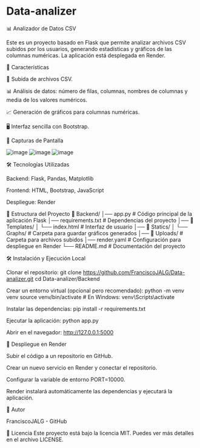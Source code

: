 # Data-analizer
📊 Analizador de Datos CSV

Este es un proyecto basado en Flask que permite analizar archivos CSV subidos por los usuarios, generando estadísticas y gráficos de las columnas numéricas. La aplicación está desplegada en Render.

🚀 Características

📂 Subida de archivos CSV.

📊 Análisis de datos: número de filas, columnas, nombres de columnas y media de los valores numéricos.

📈 Generación de gráficos para columnas numéricas.

🖥️ Interfaz sencilla con Bootstrap.

📸 Capturas de Pantalla

![image](https://github.com/user-attachments/assets/a6860546-c2cf-4c77-ae30-57bcd2df291f)
![image](https://github.com/user-attachments/assets/c24bad17-c81d-43c0-bd36-77f1f99960ea)
![image](https://github.com/user-attachments/assets/6dbda5de-aa9d-42ea-9d15-528ee911b6c6)


🛠️ Tecnologías Utilizadas

Backend: Flask, Pandas, Matplotlib

Frontend: HTML, Bootstrap, JavaScript

Despliegue: Render

📂 Estructura del Proyecto
📁 Backend/
│── app.py                # Código principal de la aplicación Flask
│── requirements.txt      # Dependencias del proyecto
│── 📁 Templates/
│   └── index.html        # Interfaz de usuario
│── 📁 Statics/
│   └── Graphs/           # Carpeta para guardar gráficos generados
│── 📁 Uploads/           # Carpeta para archivos subidos
│── render.yaml           # Configuración para despliegue en Render
└── README.md             # Documentación del proyecto

🛠️ Instalación y Ejecución Local

Clonar el repositorio:
git clone https://github.com/FranciscoJALG/Data-analizer.git
cd Data-analizer/Backend

Crear un entorno virtual (opcional pero recomendado):
python -m venv venv
source venv/bin/activate  # En Windows: venv\Scripts\activate

Instalar las dependencias:
pip install -r requirements.txt

Ejecutar la aplicación:
python app.py

Abrir en el navegador:
http://127.0.0.1:5000

🚀 Despliegue en Render

Subir el código a un repositorio en GitHub.

Crear un nuevo servicio en Render y conectar el repositorio.

Configurar la variable de entorno PORT=10000.

Render instalará automáticamente las dependencias y ejecutará la aplicación.

📝 Autor

FranciscoJALG - GitHub

📄 Licencia
Este proyecto está bajo la licencia MIT. Puedes ver más detalles en el archivo LICENSE.
